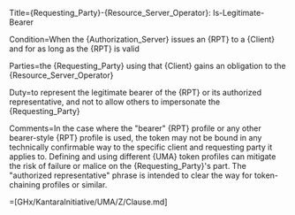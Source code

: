 Title={Requesting_Party}-{Resource_Server_Operator}: Is-Legitimate-Bearer

Condition=When the {Authorization_Server} issues an {RPT} to a {Client} and for as long as the {RPT} is valid

Parties=the {Requesting_Party} using that {Client} gains an obligation to the {Resource_Server_Operator}

Duty=to represent the legitimate bearer of the {RPT} or its authorized representative, and not to allow others to impersonate the {Requesting_Party}

Comments=In the case where the "bearer" {RPT} profile or any other bearer-style {RPT} profile is used, the token may not be bound in any technically confirmable way to the specific client and requesting party it applies to. Defining and using different {UMA} token profiles can mitigate the risk of failure or malice on the {Requesting_Party}'s part. The "authorized representative" phrase is intended to clear the way for token-chaining profiles or similar.

=[GHx/KantaraInitiative/UMA/Z/Clause.md]
